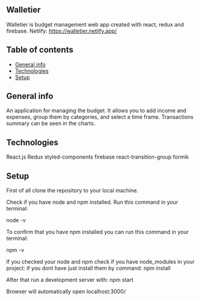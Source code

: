 ## Walletier

Walletier is budget management web app created with react, redux and firebase.
Netlify: https://walletier.netlify.app/

## Table of contents

- [General info](#general-info)
- [Technologies](#technologies)
- [Setup](#setup)

## General info

An application for managing the budget. It allows you to add income and expenses, group them by categories, and select a time frame. Transactions summary can be seen in the charts.

## Technologies

React.js
Redux
styled-components
firebase
react-transition-group
formik

## Setup

First of all clone the repository to your local machine.

Check if you have node and npm installed. Run this command in your terminal:

node -v

To confirm that you have npm installed you can run this command in your terminal:

npm -v

If you checked your node and npm check if you have node_modules in your project:
if you dont have just install them by command:
npm install

After that run a development server with:
npm start

Browser will automatically open localhost:3000/
